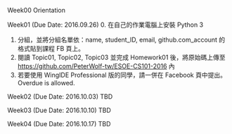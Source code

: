 Week00 
Orientation

Week01 (Due Date: 2016.09.26) 
0. 在自己的作業電腦上安裝 Python 3
1. 分組，並將分組名單依：name, student_ID, email, github.com_account 的格式貼到課程 FB 頁上。
2. 閱讀 Topic01, Topic02, Topic03 並完成 Homework01 後，將原始碼上傳至 https://github.com/PeterWolf-tw/ESOE-CS101-2016 內
3. 若要使用 WingIDE Professional 版的同學，請一併在 Facebook 頁中提出。
Overdue is allowed.

Week02 (Due Date: 2016.10.03)
TBD

Week03 (Due Date: 2016.10.10)
TBD

Week04 (Due Date: 2016.10.17)
TBD
